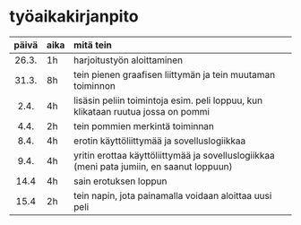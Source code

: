 # työaikakirjanpito

| päivä | aika  | mitä tein  |
| :----:|:----- | :-----|
| 26.3. | 1h    | harjoitustyön aloittaminen |
| 31.3. | 8h    | tein pienen graafisen liittymän ja tein muutaman toiminnon |
| 2.4.  | 4h    | lisäsin peliin toimintoja esim. peli loppuu, kun klikataan ruutua jossa on pommi |
| 4.4.  | 2h    | tein pommien merkintä toiminnan  |
| 8.4.  | 4h    | erotin käyttöliittymää ja sovelluslogiikkaa  |
| 9.4.  | 4h    | yritin erottaa käyttöliittymää ja sovelluslogiikkaa (meni pata jumiin, en saanut loppuun)  |
| 14.4  | 4h    | sain erotuksen loppun  |
| 15.4  | 2h    | tein napin, jota painamalla voidaan aloittaa uusi peli  |
